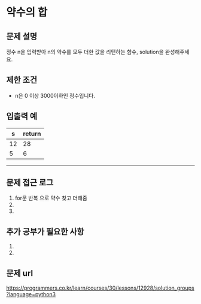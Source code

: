 
   
# 약수의 합

## 문제 설명
정수 n을 입력받아 n의 약수를 모두 더한 값을 리턴하는 함수, solution을 완성해주세요.

## 제한 조건

- n은 0 이상 3000이하인 정수입니다.

## 입출력 예

|s|return|
|----|----|
|12|28|
|5|6|
----

## 문제 접근 로그
1. for문 반복 으로 약수 찾고 더해줌
2. 
3. 

## 추가 공부가 필요한 사항
1. 
2. 

## 문제 url
https://programmers.co.kr/learn/courses/30/lessons/12928/solution_groups?language=python3